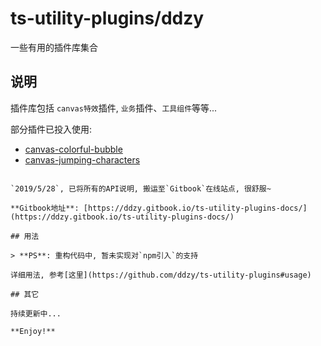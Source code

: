 # ts-utility-plugins/ddzy

一些有用的插件库集合

## 说明

插件库包括 `canvas特效`插件, `业务`插件、`工具组件`等等...

部分插件已投入使用:

- [canvas-colorful-bubble](https://blog.yyge.top/)
- [canvas-jumping-characters](https://blog.yyge.top/)

~~~**TODO**: 后续会考虑放置到`GitHub-pages`展示~~~

`2019/5/28`, 已将所有的API说明, 搬运至`Gitbook`在线站点, 很舒服~

**Gitbook地址**: [https://ddzy.gitbook.io/ts-utility-plugins-docs/](https://ddzy.gitbook.io/ts-utility-plugins-docs/)

## 用法

> **PS**: 重构代码中, 暂未实现对`npm引入`的支持

详细用法, 参考[这里](https://github.com/ddzy/ts-utility-plugins#usage)

## 其它

持续更新中...

**Enjoy!**